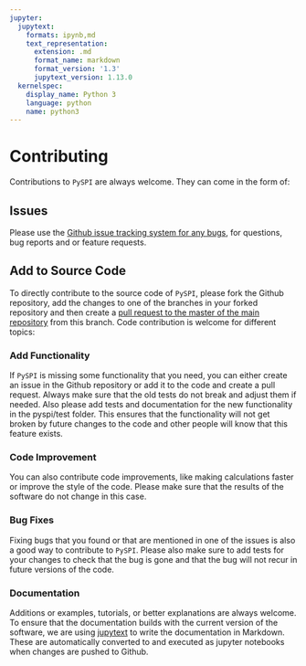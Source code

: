 ```yaml
---
jupyter:
  jupytext:
    formats: ipynb,md
    text_representation:
      extension: .md
      format_name: markdown
      format_version: '1.3'
      jupytext_version: 1.13.0
  kernelspec:
    display_name: Python 3
    language: python
    name: python3
---
```


# Contributing 

Contributions to ```PySPI``` are always welcome. They can come in the form of:

## Issues

Please use the [Github issue tracking system for any bugs](https://github.com/BjoernBiltzinger/pyspi/issues), for questions, bug reports and or feature requests.

## Add to Source Code

To directly contribute to the source code of ```PySPI```, please fork the Github repository, add the changes to one of the branches in your forked repository and then create a [pull request to the master of the main repository](https://github.com/BjoernBiltzinger/pyspi/pulls) from this branch. Code contribution is welcome for different topics:

### Add Functionality

If ```PySPI``` is missing some functionality that you need, you can either create an issue in the Github repository or add it to the code and create a pull request. Always make sure that the old tests do not break and adjust them if needed. Also please add tests and documentation for the new functionality in the pyspi/test folder. This ensures that the functionality will not get broken by future changes to the code and other people will know that this feature exists.

### Code Improvement

You can also contribute code improvements, like making calculations faster or improve the style of the code. Please make sure that the results of the software do not change in this case.

### Bug Fixes

Fixing bugs that you found or that are mentioned in one of the issues is also a good way to contribute to ```PySPI```. Please also make sure to add tests for your changes to check that the bug is gone and that the bug will not recur in future versions of the code.

### Documentation

Additions or examples, tutorials, or better explanations are always welcome. To ensure that the documentation builds with the current version of the software, we are using [jupytext](https://jupytext.readthedocs.io/en/latest/) to write the documentation in Markdown. These are automatically converted to and executed as jupyter notebooks when changes are pushed to Github. 


